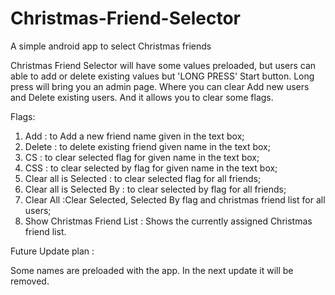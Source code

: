 # Christmas-Friend-Selector
A simple android app to select Christmas friends


Christmas Friend Selector will have some values preloaded, but users can able to add or delete existing values but 'LONG PRESS' Start button. Long press will bring you an admin page. Where you can clear Add new users and Delete existing users. And it allows you to clear some flags.

Flags:
1. Add : to Add a new friend name given in the text box;
2. Delete : to delete existing friend given name in the text box;
3. CS : to clear selected flag for given name in the text box;
4. CSS : to clear selected by flag for given name in the text box;
5. Clear all is Selected : to clear selected flag for all friends;
5. Clear all is Selected By : to clear selected by flag for all friends;
6. Clear All :Clear Selected, Selected By flag and christmas friend list for all users;
7. Show Christmas Friend List : Shows the currently assigned Christmas friend list.


Future Update plan :

Some names are preloaded with the app. In the next update it will be removed.
